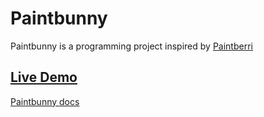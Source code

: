 # Paintbunny
Paintbunny is a programming project inspired by [Paintberri](https://paintberri.com/)

## [Live Demo](https://paintbunny.onrender.com/)

[Paintbunny docs](https://github.com/cyan-oj/Paintbunny/wiki)
